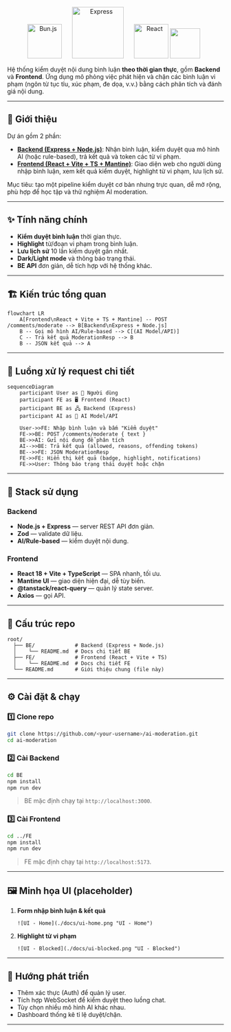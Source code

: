 <p align="center"> 
  <img src="https://bun.sh/logo.svg" alt="Bun.js" width="80" style="margin-right:20px;"/> <img src="https://upload.wikimedia.org/wikipedia/commons/6/64/Expressjs.png" alt="Express" width="120" style="margin-right:20px;"/> <img src="https://upload.wikimedia.org/wikipedia/commons/a/a7/React-icon.svg" alt="React" width="80"/>
  <img src="https://vitejs.dev/logo-with-shadow.png" width="70" />
  &nbsp;
</p
# 🛡️ AI Moderation — Pet Project

Hệ thống kiểm duyệt nội dung bình luận **theo thời gian thực**, gồm **Backend** và **Frontend**.
Ứng dụng mô phỏng việc phát hiện và chặn các bình luận vi phạm (ngôn từ tục tĩu, xúc phạm, đe dọa, v.v.) bằng cách phân tích và đánh giá nội dung.

---

## 📜 Giới thiệu

Dự án gồm 2 phần:

- **[Backend (Express + Node.js)](./BE/README.md)**: Nhận bình luận, kiểm duyệt qua mô hình AI (hoặc rule-based), trả kết quả và token các từ vi phạm.
- **[Frontend (React + Vite + TS + Mantine)](./FE/README.md)**: Giao diện web cho người dùng nhập bình luận, xem kết quả kiểm duyệt, highlight từ vi phạm, lưu lịch sử.

Mục tiêu: tạo một pipeline kiểm duyệt cơ bản nhưng trực quan, dễ mở rộng, phù hợp để học tập và thử nghiệm AI moderation.

---

## ✨ Tính năng chính

- **Kiểm duyệt bình luận** thời gian thực.
- **Highlight** từ/đoạn vi phạm trong bình luận.
- **Lưu lịch sử** 10 lần kiểm duyệt gần nhất.
- **Dark/Light mode** và thông báo trạng thái.
- **BE API** đơn giản, dễ tích hợp với hệ thống khác.

---

## 🏗️ Kiến trúc tổng quan

```mermaid
flowchart LR
    A[Frontend\nReact + Vite + TS + Mantine] -- POST /comments/moderate --> B[Backend\nExpress + Node.js]
    B -- Gọi mô hình AI/Rule-based --> C[(AI Model/API)]
    C -- Trả kết quả ModerationResp --> B
    B -- JSON kết quả --> A
```

---

## 🔄 Luồng xử lý request chi tiết

```mermaid
sequenceDiagram
    participant User as 👤 Người dùng
    participant FE as 🖥️ Frontend (React)
    participant BE as 🖧 Backend (Express)
    participant AI as 🤖 AI Model/API

    User->>FE: Nhập bình luận và bấm "Kiểm duyệt"
    FE->>BE: POST /comments/moderate { text }
    BE->>AI: Gửi nội dung để phân tích
    AI-->>BE: Trả kết quả (allowed, reasons, offending tokens)
    BE-->>FE: JSON ModerationResp
    FE->>FE: Hiển thị kết quả (badge, highlight, notifications)
    FE->>User: Thông báo trạng thái duyệt hoặc chặn
```

---

## 🧱 Stack sử dụng

### Backend

- **Node.js + Express** — server REST API đơn giản.
- **Zod** — validate dữ liệu.
- **AI/Rule-based** — kiểm duyệt nội dung.

### Frontend

- **React 18 + Vite + TypeScript** — SPA nhanh, tối ưu.
- **Mantine UI** — giao diện hiện đại, dễ tùy biến.
- **@tanstack/react-query** — quản lý state server.
- **Axios** — gọi API.

---

## 📂 Cấu trúc repo

```
root/
  ├── BE/             # Backend (Express + Node.js)
  │    └── README.md  # Docs chi tiết BE
  ├── FE/             # Frontend (React + Vite + TS)
  │    └── README.md  # Docs chi tiết FE
  └── README.md       # Giới thiệu chung (file này)
```

---

## ⚙️ Cài đặt & chạy

### 1️⃣ Clone repo

```bash
git clone https://github.com/<your-username>/ai-moderation.git
cd ai-moderation
```

### 2️⃣ Cài Backend

```bash
cd BE
npm install
npm run dev
```

> BE mặc định chạy tại `http://localhost:3000`.

### 3️⃣ Cài Frontend

```bash
cd ../FE
npm install
npm run dev
```

> FE mặc định chạy tại `http://localhost:5173`.

---

## 🖼️ Minh họa UI (placeholder)

1. **Form nhập bình luận & kết quả**

   ```
   ![UI - Home](./docs/ui-home.png "UI - Home")
   ```

2. **Highlight từ vi phạm**

   ```
   ![UI - Blocked](./docs/ui-blocked.png "UI - Blocked")
   ```

---

## 🚀 Hướng phát triển

- Thêm xác thực (Auth) để quản lý user.
- Tích hợp WebSocket để kiểm duyệt theo luồng chat.
- Tùy chọn nhiều mô hình AI khác nhau.
- Dashboard thống kê tỉ lệ duyệt/chặn.

---

